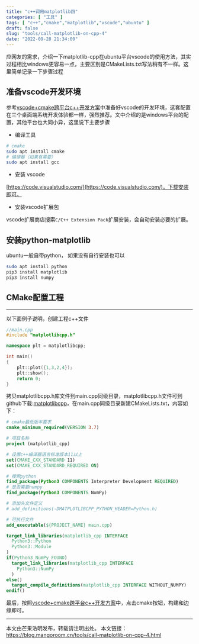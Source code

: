 ```yaml
---
title: "c++调用matplotlib四"
categories: [ "工具" ]
tags: [ "c++","cmake","matplotlib","vscode","ubuntu" ]
draft: false
slug: "tools/call-matplotlib-on-cpp-4"
date: "2022-09-28 21:34:00"
---
```


应网友的需求，介绍一下matplotlib-cpp在ubuntu平台vscode的使用方法，其实过程相比windows更容易一点，主要区别是CMakeLists.txt写法稍有不一样。这里简单记录一下步骤过程

## 准备vscode开发环境

参考[vscode+cmake跨平台c++开发方案](https://mangoroom.cn/tools/cpp-cross-platform-develop-sulotion-based-vscode-and-cmake.html)中准备好vscode的开发环境，这套配置在三个桌面端系统开发体验都一样，强烈推荐。文中介绍的是windows平台的配置，其他平台也大同小异，这里说下主要步骤

- 编译工具
```bash
# cmake
sudo apt install cmake
# 编译器（如果有需要）
sudo apt install gcc
```

- 安装 vscode

[https://code.visualstudio.com/](https://code.visualstudio.com/)，下载安装即可。

- 安装vscode扩展包

vscode扩展商店搜索`C/C++ Extension Pack`扩展安装，会自动安装必要的扩展。


## 安装python-matplotlib

ubuntu一般自带python， 如果没有自行安装也可以

```bash
sudo apt install python
pip3 install matplotlib
pip3 install numpy
```

## CMake配置工程


-----

以下面例子说明，创建工程c++文件

```cpp
//main.cpp
#include "matplotlibcpp.h"

namespace plt = matplotlibcpp;

int main() 
{
    plt::plot({1,3,2,4});
    plt::show();
    return 0;
}
```

拷贝matplotlibcpp.h库文件到main.cpp同级目录，matplotlibcpp.h文件可到github下载:[matplotlibcpp](https://github.com/lava/matplotlib-cpp/blob/master/matplotlibcpp.h)，在main.cpp同级目录新建CMakeLists.txt，内容如下：

```cmake
# cmake最低版本要求
cmake_minimum_required(VERSION 3.7)

# 项目名称
project (matplotlib_cpp)

# 设置c++编译器语言标准版本11以上
set(CMAKE_CXX_STANDARD 11)
set(CMAKE_CXX_STANDARD_REQUIRED ON)

# 搜索python
find_package(Python3 COMPONENTS Interpreter Development REQUIRED)
# 是否需要numpy
find_package(Python3 COMPONENTS NumPy)

# 添加头文件定义
# add_definitions(-DMATPLOTLIBCPP_PYTHON_HEADER=Python.h)

# 可执行文件
add_executable(${PROJECT_NAME} main.cpp)

target_link_libraries(matplotlib_cpp INTERFACE
  Python3::Python
  Python3::Module
)
if(Python3_NumPy_FOUND)
  target_link_libraries(matplotlib_cpp INTERFACE
    Python3::NumPy
  )
else()
  target_compile_definitions(matplotlib_cpp INTERFACE WITHOUT_NUMPY)
endif()
```

最后，按照[vscode+cmake跨平台c++开发方案](https://mangoroom.cn/tools/cpp-cross-platform-develop-sulotion-based-vscode-and-cmake.html)中，点击cmake按钮，构建和边缘即可。

---------

本文由芒果浩明发布，转载请注明出处。
本文链接：https://blog.mangoroom.cn/tools/call-matplotlib-on-cpp-4.html



